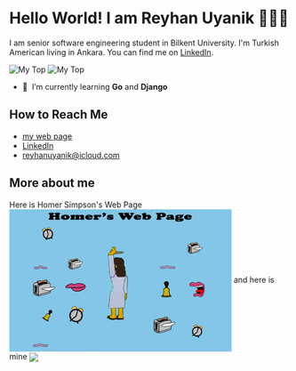 # Hello World! I am Reyhan Uyanik 👩🏻‍💻
I am senior software engineering student in Bilkent University. I'm Turkish American living in Ankara. You can find me on [LinkedIn](https://www.linkedin.com/in/reyhan-uyanik).

![My Top](https://github-readme-stats.vercel.app/api/top-langs/?username=reyhan-1&layout=compact&langs_count=6&show_icons=true&theme=radical)
![My Top](https://github-readme-stats.vercel.app/api?username=reyhan-1&show_icons=true&theme=radical)


- :seedling: &nbsp;I’m currently learning **Go** and **Django**


## How to Reach Me 
- [my web page](http://reyhan-1.github.io/)
- [LinkedIn](https://www.linkedin.com/in/reyhan-uyanik)
- reyhanuyanik@icloud.com


## More about me
 Here is Homer Simpson's Web Page <img src="https://raw.githubusercontent.com/reyhan-1/reyhan-1/master/homer.gif" width="400" style="vertical-align:middle">
 and here is mine <img src="https://raw.githubusercontent.com/reyhan-1/reyhan-1/master/reyhan.gif" width="400" style="vertical-align:middle" >









<!--
**reyhan-1/reyhan-1** is a ✨ _special_ ✨ repository because its `README.md` (this file) appears on your GitHub profile.

Here are some ideas to get you started:

- 🔭 I’m currently working on ...
- 🌱 I’m currently learning ...
- 👯 I’m looking to collaborate on ...
- 🤔 I’m looking for help with ...
- 💬 Ask me about ...
- 📫 How to reach me: ...
- 😄 Pronouns: ...
- ⚡ Fun fact: ...

<a href="https://github.com/reyhan-1/reyhan-1">
  <img src="https://github-readme-stats.vercel.app/api?username=reyhan-1&show_icons=true&line_height=27&count_private=true&title_color=ffffff&text_color=c9cacc&icon_color=2bbc8a&bg_color=1d1f21" alt="Reyhan's GitHub Stats" />
</a>
-->

